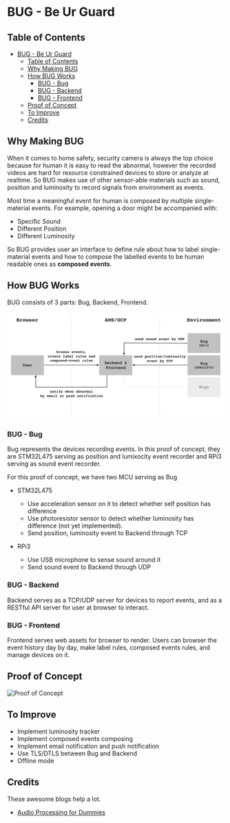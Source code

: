 # BUG - Be Ur Guard

## Table of Contents

- [BUG - Be Ur Guard](#bug---be-ur-guard)
  - [Table of Contents](#table-of-contents)
  - [Why Making BUG](#why-making-bug)
  - [How BUG Works](#how-bug-works)
    - [BUG - Bug](#bug---bug)
    - [BUG - Backend](#bug---backend)
    - [BUG - Frontend](#bug---frontend)
  - [Proof of Concept](#proof-of-concept)
  - [To Improve](#to-improve)
  - [Credits](#credits)

## Why Making BUG

When it comes to home safety, security camera is always the top choice because for human it is easy to read the abnormal, however the recorded videos are hard for resource constrained devices to store or analyze at realtime. So BUG makes use of other sensor-able materials such as sound, position and luminosity to record signals from environment as events.

Most time a meaningful event for human is composed by multiple single-material events. For example, opening a door might be accompanied with:

- Specific Sound
- Different Position
- Different Luminosity

So BUG provides user an interface to define rule about how to label single-material events and how to compose the labelled events to be human readable ones as **composed events**.

## How BUG Works

BUG consists of 3 parts: Bug, Backend, Frontend.

![What Composes BUG](./img/what-composes-bug.png)

### BUG - Bug

Bug represents the devices recording events. In this proof of concept, they are STM32L475 serving as position and lumixocity event recorder and RPi3 serving as sound event recorder.

For this proof of concept, we have two MCU serving as Bug

- STM32L475

  - Use acceleration sensor on it to detect whether self position has difference
  - Use photoresistor sensor to detect whether luminosity has difference (not yet implemented).
  - Send position, luminosity event to Backend through TCP

- RPi3

  - Use USB microphone to sense sound around it
  - Send sound event to Backend through UDP

### BUG - Backend

Backend serves as a TCP/UDP server for devices to report events, and as a RESTful API server for user at browser to interact.

### BUG - Frontend

Frontend serves web assets for browser to render. Users can browser the event history day by day, make label rules, composed events rules, and manage devices on it.

## Proof of Concept

![Proof of Concept](./img/proof-of-concept.gif)

## To Improve

- Implement luminosity tracker
- Implement composed events composing
- Implement email notification and push notification
- Use TLS/DTLS between Bug and Backend
- Offline mode

## Credits

These awesome blogs help a lot.

- [Audio Processing for Dummies](https://adventures.michaelfbryan.com/posts/audio-processing-for-dummies)
